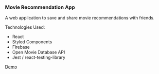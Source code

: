 ### Movie Recommendation App

A web application to save and share movie recommendations with friends.

Technologies Used:

- React
- Styled Components
- Firebase
- Open Movie Database API
- Jest / react-testing-library

[Demo](https://movie-recommendations.netlify.com)
